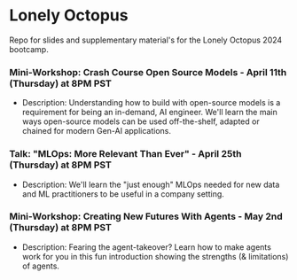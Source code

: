 # Lonely Octopus

Repo for slides and supplementary material's for the Lonely Octopus 2024 bootcamp. 

### Mini-Workshop: Crash Course Open Source Models  - April 11th (Thursday) at 8PM PST
* Description: Understanding how to build with open-source models is a requirement for being an in-demand, AI engineer. We'll learn the main ways open-source models can be used off-the-shelf, adapted or chained for modern Gen-AI applications. 


### Talk: "MLOps: More Relevant Than Ever" - April 25th (Thursday) at 8PM PST
* Description: We'll learn the "just enough" MLOps needed for new data and ML practitioners to be useful in a company setting.


### Mini-Workshop: Creating New Futures With Agents - May 2nd (Thursday) at 8PM PST
* Description: Fearing the agent-takeover? Learn how to make agents work for you in this fun introduction showing the strengths (& limitations) of agents.
